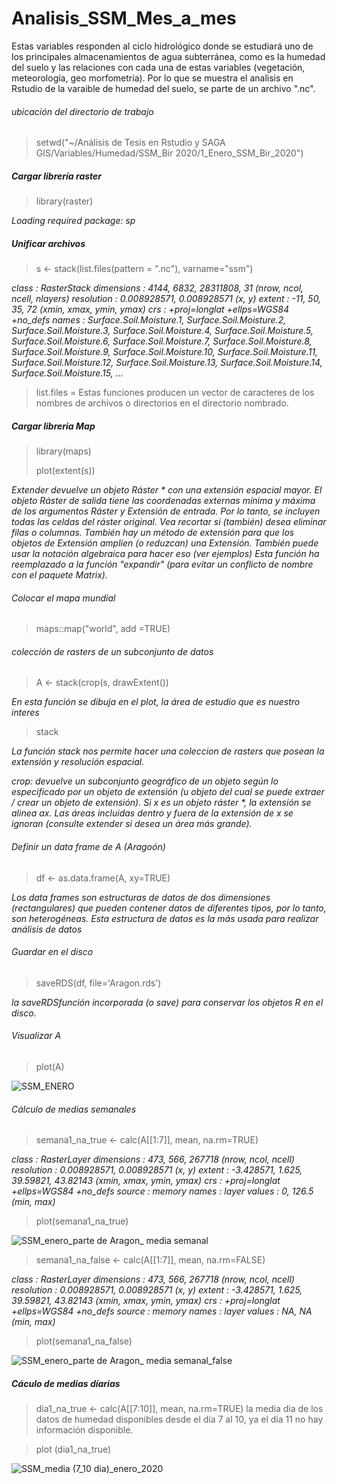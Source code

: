 # Analisis_SSM_Mes_a_mes
Estas variables responden al ciclo hidrológico donde se estudiará uno de los principales almacenamientos de agua subterránea, como es la humedad del suelo y las relaciones con cada una de estas variables (vegetación, meteorología, geo morfometría). Por lo que se muestra el analisis en Rstudio de la varaible de humedad del suelo, se parte de un archivo ".nc".

###### ubicación del directorio de trabajo

> setwd("~/Análisis de Tesis en Rstudio y SAGA GIS/Variables/Humedad/SSM_Bir  2020/1_Enero_SSM_Bir_2020")
>
##### Cargar librería raster
> library(raster)
> 
 _Loading required package: sp_
 
 ##### Unificar archivos

 > s <- stack(list.files(pattern = ".nc"), varname="ssm")
 

 _class      : RasterStack 
dimensions : 4144, 6832, 28311808, 31  (nrow, ncol, ncell, nlayers)
resolution : 0.008928571, 0.008928571  (x, y)
extent     : -11, 50, 35, 72  (xmin, xmax, ymin, ymax)
crs        : +proj=longlat +ellps=WGS84 +no_defs 
names      : Surface.Soil.Moisture.1, Surface.Soil.Moisture.2, Surface.Soil.Moisture.3, Surface.Soil.Moisture.4, Surface.Soil.Moisture.5, Surface.Soil.Moisture.6, Surface.Soil.Moisture.7, Surface.Soil.Moisture.8, Surface.Soil.Moisture.9, Surface.Soil.Moisture.10, Surface.Soil.Moisture.11, Surface.Soil.Moisture.12, Surface.Soil.Moisture.13, Surface.Soil.Moisture.14, Surface.Soil.Moisture.15, ..._

> list.files = Estas funciones producen un vector de caracteres de los nombres de archivos o directorios en el directorio nombrado.


##### Cargar libreria Map

> library(maps)
>
> plot(extent(s))
> 
 _Extender devuelve un objeto Ráster * con una extensión espacial mayor. El objeto Ráster de salida tiene las coordenadas externas mínima y máxima de los argumentos Ráster y Extensión de entrada. Por lo tanto, se incluyen todas las celdas del ráster original. Vea recortar si (también) desea eliminar filas o columnas. También hay un método de extensión para que los objetos de Extensión amplíen (o reduzcan) una Extensión. También puede usar la notación algebraica para hacer eso (ver ejemplos) Esta función ha reemplazado a la función "expandir" (para evitar un conflicto de nombre con el paquete Matrix)._

###### Colocar el mapa mundial

> maps::map("world", add =TRUE)


###### colección de rasters de un subconjunto de datos

> A <- stack(crop(s, drawExtent())
> 
_En esta función se dibuja en el plot, la área de estudio que es nuestro interes_ 

> stack 
> 
 _La función stack nos permite hacer una coleccion de rasters que posean la extensión y resolución espacial._
> 
_crop: devuelve un subconjunto geográfico de un objeto según lo especificado por un objeto de extensión (u objeto del cual se puede extraer / crear un objeto de extensión). Si x es un objeto ráster *, la extensión se alinea ax. Las áreas incluidas dentro y fuera de la extensión de x se ignoran (consulte extender si desea un área más grande)._    
> 

###### Definir un data frame de A (Aragoón)
>df <- as.data.frame(A, xy=TRUE)
>
_Los data frames son estructuras de datos de dos dimensiones (rectangulares) que pueden contener datos de diferentes tipos, por lo tanto, son heterogéneas. Esta estructura de datos es la más usada para realizar análisis de datos_

###### Guardar en el disco
>saveRDS(df, file='Aragon.rds')
>
 _la saveRDSfunción incorporada (o save) para conservar los objetos R en el disco._
 
###### Visualizar A

> plot(A)
> 
![SSM_ENERO](https://user-images.githubusercontent.com/78845785/112160699-b5954980-8bea-11eb-915c-0511dcf8c5b8.JPG)

###### Cálculo de medias semanales

> semana1_na_true <- calc(A[[1:7]], mean, na.rm=TRUE)
> 
 _class      : RasterLayer 
dimensions : 473, 566, 267718  (nrow, ncol, ncell)
resolution : 0.008928571, 0.008928571  (x, y)
extent     : -3.428571, 1.625, 39.59821, 43.82143  (xmin, xmax, ymin, ymax)
crs        : +proj=longlat +ellps=WGS84 +no_defs 
source     : memory
names      : layer 
values     : 0, 126.5  (min, max)_

> plot(semana1_na_true)
>
![SSM_enero_parte de Aragon_ media semanal](https://user-images.githubusercontent.com/78845785/112161131-1e7cc180-8beb-11eb-846a-d16553e7ec53.JPG)

> semana1_na_false <- calc(A[[1:7]], mean, na.rm=FALSE)
> 
 _class      : RasterLayer 
dimensions : 473, 566, 267718  (nrow, ncol, ncell)
resolution : 0.008928571, 0.008928571  (x, y)
extent     : -3.428571, 1.625, 39.59821, 43.82143  (xmin, xmax, ymin, ymax)
crs        : +proj=longlat +ellps=WGS84 +no_defs 
source     : memory
names      : layer 
values     : NA, NA  (min, max)_

> plot(semana1_na_false)

 ![SSM_enero_parte de Aragon_ media semanal_false](https://user-images.githubusercontent.com/78845785/112163622-803e2b00-8bed-11eb-9e88-e3ae9a342a61.JPG)
  
##### Cáculo de medias díarias 
> dia1_na_true <- calc(A[[7:10]], mean, na.rm=TRUE)
la media dia de los datos de humedad disponibles desde el día 7 al 10, ya el día 11 no hay información disponible.

> plot (dia1_na_true)

![SSM_media (7_10 dia)_enero_2020](https://user-images.githubusercontent.com/78845785/112344714-aaaee780-8cc4-11eb-95d2-248a85af7771.JPG)

